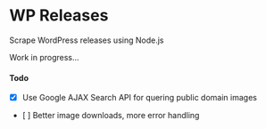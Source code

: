 # WP Releases

Scrape WordPress releases using Node.js

Work in progress...

#### Todo
- [x] Use Google AJAX Search API for quering public domain images
- [ ] Better image downloads, more error handling